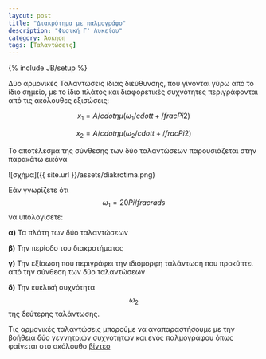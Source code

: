 ```yaml
---
layout: post
title: "Διακρότημα με παλμογράφο"
description: "Φυσική Γ' Λυκείου"
category: Άσκηση
tags: [Ταλαντώσεις]
---
```

{% include JB/setup %}


Δύο αρμονικές Ταλαντώσεις ίδιας διεύθυνσης, που γίνονται γύρω από το ίδιο σημείο, με το ίδιο πλάτος και διαφορετικές
συχνότητες περιγράφονται από τις ακόλουθες εξισώσεις:

$$x_1 = A /cdot ημ(ω_1 /cdot t + /frac{Pi}{2})$$


$$x_2 = A /cdot ημ(ω_2 /cdot t + /frac{Pi}{2})$$

Το αποτέλεσμα της σύνθεσης των δύο ταλαντώσεων παρουσιάζεται στην παρακάτω εικόνα

![σχήμα]({{ site.url }}/assets/diakrotima.png) 

Εάν γνωρίζετε ότι $$ω_1 = 20 Pi /frac{rad}{s}$$ να υπολογίσετε:

**α)** Τα πλάτη των δύο ταλαντώσεων

**β)** Την περίοδο του διακροτήματος

**γ)** Την εξίσωση που περιγράφει την ιδιόμορφη ταλάντωση που προκύπτει από την σύνθεση των δύο ταλαντώσεων

**δ)** Την κυκλική συχνότητα $$ω_2$$ της δεύτερης ταλάντωσης.


Τις αρμονικές ταλαντώσεις μπορούμε να αναπαραστήσουμε με την βοήθεια δύο γεννητριών συχνοτήτων και ενός παλμογράφου
όπως φαίνεται στο ακόλουθο [βίντεο](https://www.youtube.com/watch?v=0pxwi6NoKLY) 
